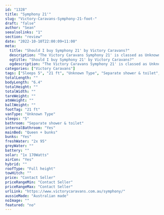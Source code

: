 ```yaml
---
id: "1328"
title: "Symphony 21'"
slug: "Victory-Caravans-Symphony-21-foot-"
draft: "false"
author: "Sean"
seealsolinks: "1"
section: "review"
date: "2022-10-10T22:00:09+11:00"
meta:
  title: "Should I buy Symphony 21' by Victory Caravans?"
  description: "The Victory Caravans Symphony 21' is classed as Unknown Type, and sleeps 5 people. It is Australian made and comes in at 21 ft. It generally has Separate shower & toilet."
  ogtitle: "Should I buy Symphony 21' by Victory Caravans?"
  ogdescription: "The Victory Caravans Symphony 21' is classed as Unknown Type, and sleeps 5 people. It is Australian made and comes in at 21 ft. It generally has Separate shower & toilet."
categories: ["Victory Caravans"]
tags: ["Sleeps 5", "21 ft", "Unknown Type", "Separate shower & toilet", "Full height", "Price Unknown"]
totalLength: ""
bodyLength: "6.4"
totalHeight: ""
totalWidth: ""
tareWeight: ""
atmWeight: ""
ballWeight: ""
footTag: "21 ft"
vanType: "Unknown Type"
sleeps: "5"
bathroom: "Separate shower & toilet"
internalBathroom: "Yes"
mainBed: "Queen + bunks"
bunks: "Yes"
freshWater: "2x 95"
greyWater: ""
battery: ""
solar: "1x 170Watts"
airCon: "Yes"
hybrid: ""
roofType: "Full height"
towHitch: ""
price: "Contact Seller"
priceRangeMin: "Contact Seller"
priceRangeMax: "Contact Seller"
urlLink: "https://www.victorycaravans.com.au/symphony/"
aussieMade: "Australian made"
noImage: ""
featured: "no"
---
```

